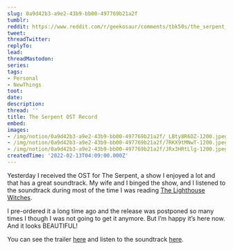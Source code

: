 ```yaml
---
slug: 0a9d42b3-a9e2-43b9-bb00-497769b21a2f
tumblr:
reddit: https://www.reddit.com/r/geekosaur/comments/tbk50s/the_serpent_ost_record/
tweet:
threadTwitter:
replyTo:
lead:
threadMastodon:
series:
tags:
- Personal
- NewThings
toot:
date:
description:
thread: ''
title: The Serpent OST Record
embed:
images:
- /img/notion/0a9d42b3-a9e2-43b9-bb00-497769b21a2f/_LBty8R6DZ-1200.jpeg
- /img/notion/0a9d42b3-a9e2-43b9-bb00-497769b21a2f/7RKX9tMNwT-1200.jpeg
- /img/notion/0a9d42b3-a9e2-43b9-bb00-497769b21a2f/JRx3HRtLlg-1200.jpeg
createdTime: '2022-02-13T04:09:00.000Z'
---
```


Yesterday I received the OST for The Serpent, a show I enjoyed a lot and that has a great soundtrack. My wife and I binged the show, and I listened to the soundtrack during most of the time I was reading [The Lighthouse Witches](https://geekosaur.com/post/the-lighthouse-witches-book-notes/).

I pre-ordered it a long time ago and the release was postponed so many times I though I was not going to get it anymore. But I’m happy it’s here now. And it looks BEAUTIFUL!

You can see the trailer [here](https://www.youtube.com/watch?v=TgB7rMuxY-s) and listen to the soundtrack [here](https://www.youtube.com/watch?v=ZgJeWP_vw8M&list=PLuF78wm0RiGZlDiRBcCa06LCQLBC4T938).